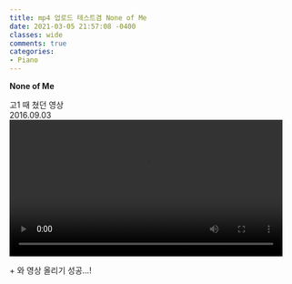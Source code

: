 ```yaml
---
title: mp4 업로드 테스트겸 None of Me
date: 2021-03-05 21:57:08 -0400
classes: wide
comments: true
categories:
- Piano
---
```

**None of Me**     

고1 때 쳤던 영상    
2016.09.03    
<video width="480" controls="controls">
  <source src="/assets/video/post14_video1.mp4" type="video/mp4">
</video>   

\+ 와 영상 올리기 성공...! 

